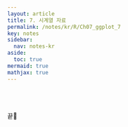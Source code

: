 ```yaml
---
layout: article
title: 7. 시계열 자료
permalink: /notes/kr/R/Ch07_ggplot_7
key: notes
sidebar:
  nav: notes-kr
aside:
  toc: true
mermaid: true
mathjax: true
---
```








<br><br><br>
끝🙂
<br><br><br>